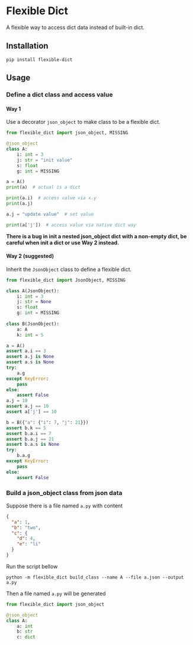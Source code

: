 # Flexible Dict

A flexible way to access dict data instead of built-in dict.

## Installation

```shell
pip install flexible-dict
```

## Usage

### Define a dict class and access value

#### Way 1

Use a decorator `json_object` to make class to be a flexible dict.

```python
from flexible_dict import json_object, MISSING

@json_object
class A:
    i: int = 3
    j: str = "init value"
    s: float
    g: int = MISSING

a = A()
print(a)  # actual is a dict

print(a.i)  # access value via x.y
print(a.j)

a.j = "update value"  # set value

print(a['j'])  # access value via native dict way
```

**There is a bug in init a nested json_object dict  with a non-empty dict, be careful when init a dict or use Way 2 instead.**

#### Way 2 (suggested)

Inherit the `JsonObject` class to define a flexible dict.

```python
from flexible_dict import JsonObject, MISSING

class A(JsonObject):
    i: int = 3
    j: str = None
    s: float
    g: int = MISSING
    
class B(JsonObject):
    a: A
    k: int = 5

a = A()
assert a.i == 3
assert a.j is None
assert a.s is None
try:
    a.g
except KeyError:
    pass
else:
    assert False
a.j = 10
assert a.j == 10
assert a['j'] == 10

b = B({"a": {"i": 7, "j": 21}})
assert b.k == 5
assert b.a.i == 7
assert b.a.j == 21
assert b.a.s is None
try:
    b.a.g
except KeyError:
    pass
else:
    assert False
```

### Build a json_object class from json data

Suppose there is a file named `a.py` with content

```json
{
  "a": 1,
  "b": "two",
  "c": {
    "d": 4,
    "e": "li"
  }
}
```

Run the script bellow
```shell
python -m flexible_dict build_class --name A --file a.json --output a.py
```

Then a file named `a.py` will be generated

```python
from flexible_dict import json_object

@json_object
class A:
    a: int
    b: str
    c: dict
```
